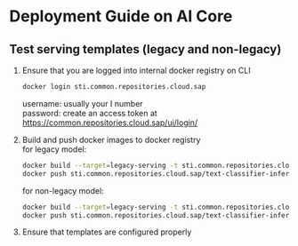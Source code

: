 # Deployment Guide on AI Core

## Test serving templates (legacy and non-legacy)
1. Ensure that you are logged into internal docker registry on CLI
    ```sh
    docker login sti.common.repositories.cloud.sap
    ```
    username: usually your I number\
    password: create an access token at https://common.repositories.cloud.sap/ui/login/

2. Build and push docker images to docker registry\
    for legacy model:
    ```sh
    docker build --target=legacy-serving -t sti.common.repositories.cloud.sap/text-classifier-inference-legacy .
    docker push sti.common.repositories.cloud.sap/text-classifier-inference-legacy:latest
    ```

    for non-legacy model:
    ```sh
    docker build --target=legacy-serving -t sti.common.repositories.cloud.sap/text-classifier-inference-legacy .
    docker push sti.common.repositories.cloud.sap/text-classifier-inference:latest
    ```

2. Ensure that templates are configured properly
